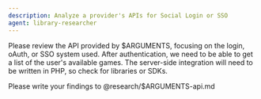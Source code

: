 ```yaml
---
description: Analyze a provider's APIs for Social Login or SSO
agent: library-researcher
---
```


Please review the API provided by $ARGUMENTS, focusing on the login, oAuth, or
SSO system used. After authentication, we need to be able to get a list of the
user's available games. The server-side integration will need to be written in
PHP, so check for libraries or SDKs.

Please write your findings to @research/$ARGUMENTS-api.md
